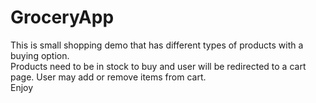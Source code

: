# GroceryApp
This is small shopping demo that has different types of products with a buying option.  
Products need to be in stock to buy and user will be redirected to a cart page.
User may add or remove items from cart.  
Enjoy
